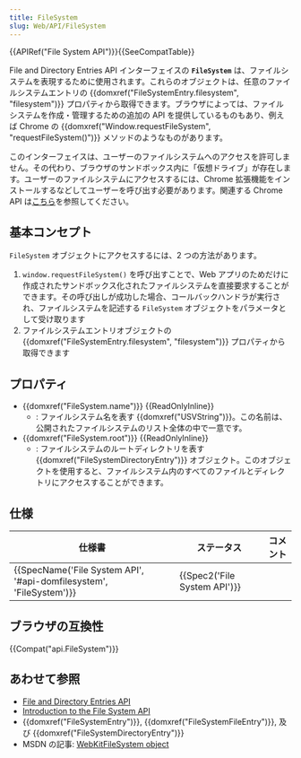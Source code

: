 ```yaml
---
title: FileSystem
slug: Web/API/FileSystem
---
```

{{APIRef("File System API")}}{{SeeCompatTable}}

File and Directory Entries API インターフェイスの **`FileSystem`** は、ファイルシステムを表現するために使用されます。これらのオブジェクトは、任意のファイルシステムエントリの {{domxref("FileSystemEntry.filesystem", "filesystem")}} プロパティから取得できます。ブラウザによっては、ファイルシステムを作成・管理するための追加の API を提供しているものもあり、例えば Chrome の {{domxref("Window.requestFileSystem", "requestFileSystem()")}} メソッドのようなものがあります。

このインターフェイスは、ユーザーのファイルシステムへのアクセスを許可しません。その代わり、ブラウザのサンドボックス内に「仮想ドライブ」が存在します。ユーザーのファイルシステムにアクセスするには、Chrome 拡張機能をインストールするなどしてユーザーを呼び出す必要があります。関連する Chrome API は[こちら](https://developer.chrome.com/apps/fileSystem)を参照してください。

## 基本コンセプト

`FileSystem` オブジェクトにアクセスするには、2 つの方法があります。

1. `window.requestFileSystem()` を呼び出すことで、Web アプリのためだけに作成されたサンドボックス化されたファイルシステムを直接要求することができます。その呼び出しが成功した場合、コールバックハンドラが実行され、ファイルシステムを記述する `FileSystem` オブジェクトをパラメータとして受け取ります
2. ファイルシステムエントリオブジェクトの {{domxref("FileSystemEntry.filesystem", "filesystem")}} プロパティから取得できます

## プロパティ

- {{domxref("FileSystem.name")}} {{ReadOnlyInline}}
  - : ファイルシステム名を表す {{domxref("USVString")}}。この名前は、公開されたファイルシステムのリスト全体の中で一意です。
- {{domxref("FileSystem.root")}} {{ReadOnlyInline}}
  - : ファイルシステムのルートディレクトリを表す {{domxref("FileSystemDirectoryEntry")}} オブジェクト。このオブジェクトを使用すると、ファイルシステム内のすべてのファイルとディレクトリにアクセスすることができます。

## 仕様

| 仕様書                                                                                   | ステータス                           | コメント |
| ---------------------------------------------------------------------------------------- | ------------------------------------ | -------- |
| {{SpecName('File System API', '#api-domfilesystem', 'FileSystem')}} | {{Spec2('File System API')}} |          |

## ブラウザの互換性

{{Compat("api.FileSystem")}}

## あわせて参照

- [File and Directory Entries API](/ja/docs/Web/API/File_and_Directory_Entries_API)
- [Introduction to the File System API](/ja/docs/Web/API/File_and_Directory_Entries_API/Introduction)
- {{domxref("FileSystemEntry")}}, {{domxref("FileSystemFileEntry")}}, 及び {{domxref("FileSystemDirectoryEntry")}}
- MSDN の記事: [WebKitFileSystem object](https://msdn.microsoft.com/library/mt732564)
